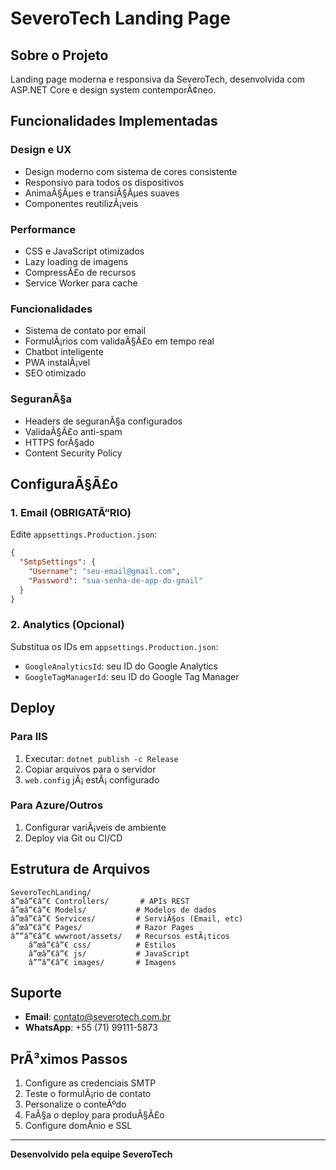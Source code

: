 ﻿# SeveroTech Landing Page

## Sobre o Projeto

Landing page moderna e responsiva da SeveroTech, desenvolvida com ASP.NET Core e design system contemporÃ¢neo.

## Funcionalidades Implementadas

### Design e UX
- Design moderno com sistema de cores consistente
- Responsivo para todos os dispositivos
- AnimaÃ§Ãµes e transiÃ§Ãµes suaves
- Componentes reutilizÃ¡veis

### Performance
- CSS e JavaScript otimizados
- Lazy loading de imagens
- CompressÃ£o de recursos
- Service Worker para cache

### Funcionalidades
- Sistema de contato por email
- FormulÃ¡rios com validaÃ§Ã£o em tempo real
- Chatbot inteligente
- PWA instalÃ¡vel
- SEO otimizado

### SeguranÃ§a
- Headers de seguranÃ§a configurados
- ValidaÃ§Ã£o anti-spam
- HTTPS forÃ§ado
- Content Security Policy

## ConfiguraÃ§Ã£o

### 1. Email (OBRIGATÃ“RIO)
Edite `appsettings.Production.json`:
```json
{
  "SmtpSettings": {
    "Username": "seu-email@gmail.com",
    "Password": "sua-senha-de-app-do-gmail"
  }
}
```

### 2. Analytics (Opcional)
Substitua os IDs em `appsettings.Production.json`:
- `GoogleAnalyticsId`: seu ID do Google Analytics
- `GoogleTagManagerId`: seu ID do Google Tag Manager

## Deploy

### Para IIS
1. Executar: `dotnet publish -c Release`
2. Copiar arquivos para o servidor
3. `web.config` jÃ¡ estÃ¡ configurado

### Para Azure/Outros
1. Configurar variÃ¡veis de ambiente
2. Deploy via Git ou CI/CD

## Estrutura de Arquivos

```
SeveroTechLanding/
â”œâ”€â”€ Controllers/       # APIs REST
â”œâ”€â”€ Models/           # Modelos de dados  
â”œâ”€â”€ Services/         # ServiÃ§os (Email, etc)
â”œâ”€â”€ Pages/            # Razor Pages
â””â”€â”€ wwwroot/assets/   # Recursos estÃ¡ticos
    â”œâ”€â”€ css/          # Estilos
    â”œâ”€â”€ js/           # JavaScript
    â””â”€â”€ images/       # Imagens
```

## Suporte

- **Email**: contato@severotech.com.br
- **WhatsApp**: +55 (71) 99111-5873

## PrÃ³ximos Passos

1. Configure as credenciais SMTP
2. Teste o formulÃ¡rio de contato
3. Personalize o conteÃºdo
4. FaÃ§a o deploy para produÃ§Ã£o
5. Configure domÃ­nio e SSL

---

**Desenvolvido pela equipe SeveroTech**
